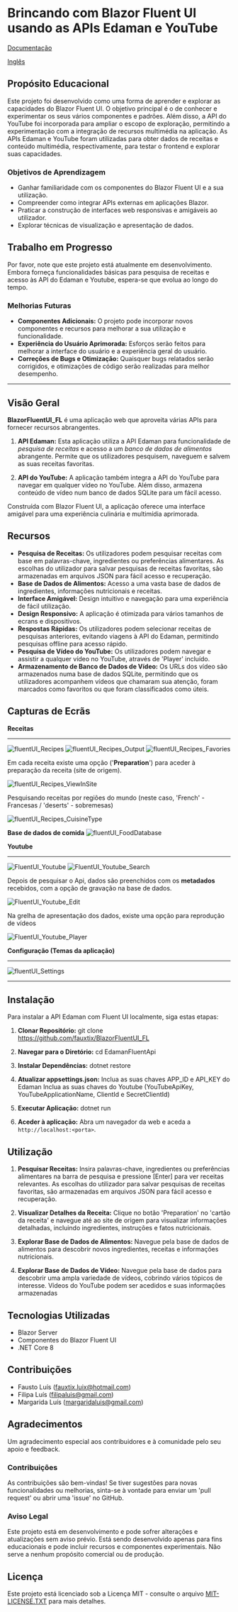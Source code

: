 # Brincando com Blazor Fluent UI usando as APIs Edaman e YouTube
[Documentação](https://fluentui-blazor.net/)

[Inglês](https://github.com/fauxtix/BlazorFluentUI_FL/blob/master//README.md)

## Propósito Educacional

Este projeto foi desenvolvido como uma forma de aprender e explorar as capacidades do Blazor Fluent UI.
O objetivo principal é o de conhecer e experimentar os seus vários componentes e padrões.
Além disso, a API do YouTube foi incorporada para ampliar o escopo de exploração, permitindo a experimentação com a integração de recursos multimédia na aplicação.
As APIs Edaman e YouTube foram utilizadas para obter dados de receitas e conteúdo multimédia, respectivamente, para testar o frontend e explorar suas capacidades.

### Objetivos de Aprendizagem

- Ganhar familiaridade com os componentes do Blazor Fluent UI e a sua utilização.
- Compreender como integrar APIs externas em aplicações Blazor.
- Praticar a construção de interfaces web responsivas e amigáveis ao utilizador.
- Explorar técnicas de visualização e apresentação de dados.

## Trabalho em Progresso

Por favor, note que este projeto está atualmente em desenvolvimento. Embora forneça funcionalidades básicas para pesquisa de receitas e acesso às API do Edaman e Youtube, espera-se que evolua ao longo do tempo.

### Melhorias Futuras

- **Componentes Adicionais:** O projeto pode incorporar novos componentes e recursos para melhorar a sua utilização e funcionalidade.
- **Experiência do Usuário Aprimorada:** Esforços serão feitos para melhorar a interface do usuário e a experiência geral do usuário.
- **Correções de Bugs e Otimização:** Quaisquer bugs relatados serão corrigidos, e otimizações de código serão realizadas para melhor desempenho.

---

## Visão Geral

**BlazorFluentUI_FL** é uma aplicação web que aproveita várias APIs para fornecer recursos abrangentes.

1. **API Edaman:** Esta aplicação utiliza a API Edaman para funcionalidade de _pesquisa de receitas_ e acesso a um _banco de dados de alimentos_ abrangente. Permite que os utilizadores pesquisem, naveguem e salvem as suas receitas favoritas.

2. **API do YouTube:** A aplicação também integra a API do YouTube para navegar em qualquer vídeo no YouTube. Além disso, armazena conteúdo de vídeo num banco de dados SQLite para um fácil acesso.

Construída com Blazor Fluent UI, a aplicação oferece uma interface amigável para uma experiência culinária e multimídia aprimorada.

## Recursos

- **Pesquisa de Receitas:** Os utilizadores podem pesquisar receitas com base em palavras-chave, ingredientes ou preferências alimentares. As escolhas do utilizador para salvar pesquisas de receitas favoritas, são armazenadas em arquivos JSON para fácil acesso e recuperação.
- **Base de Dados de Alimentos:** Acesso a uma vasta base de dados de ingredientes, informações nutricionais e receitas.
- **Interface Amigável:** Design intuitivo e navegação para uma experiência de fácil utilização.
- **Design Responsivo:** A aplicação é otimizada para vários tamanhos de ecrans e dispositivos.
- **Respostas Rápidas:** Os utilizadores podem selecionar receitas de pesquisas anteriores, evitando viagens à API do Edaman, permitindo pesquisas offline para acesso rápido.
- **Pesquisa de Vídeo do YouTube:** Os utilizadores podem navegar e assistir a qualquer vídeo no YouTube, através de 'Player' incluído.
- **Armazenamento de Banco de Dados de Vídeo:** Os URLs dos vídeo são armazenados numa base de dados SQLite, permitindo que os utilizadores acompanhem vídeos que chamaram sua atenção, foram marcados como favoritos ou que foram classificados como úteis.

## Capturas de Ecrãs

**Receitas**
***
![fluentUI_Recipes](https://github.com/fauxtix/BlazorFluentUI_FL/assets/49880538/e0ded43c-54f4-46a2-b8f9-6ed95e01ebee)
![fluentUI_Recipes_Output](https://github.com/fauxtix/BlazorFluentUI_FL/assets/49880538/00752e20-5350-488d-af77-80f839b6feaa)
![fluentUI_Recipes_Favories](https://github.com/fauxtix/BlazorFluentUI_FL/assets/49880538/89f0f8cf-38e1-4bdc-b154-c797e7fdd460)

Em cada receita existe uma opção ('__Preparation__') para aceder à preparação da receita (site de origem).

![fluentUI_Recipes_ViewInSite](https://github.com/fauxtix/BlazorFluentUI_FL/assets/49880538/6fd77bca-6e84-42cb-a6b5-209a9362fc10)

Pesquisando receitas por regiões do mundo (neste caso, 'French' - Francesas / 'deserts' - sobremesas)

![fluentUI_Recipes_CuisineType](https://github.com/fauxtix/BlazorFluentUI_FL/assets/49880538/4cb984fd-a460-4635-8dae-90bf377b55da)

**Base de dados de comida**
![fluentUI_FoodDatabase](https://github.com/fauxtix/BlazorFluentUI_FL/assets/49880538/0a2f414e-df2f-41d8-ac03-7fa91bb8a581)

**Youtube**
***
![FluentUI_Youtube](https://github.com/fauxtix/BlazorFluentUI_FL/assets/49880538/e2f98621-f74f-492e-91d3-fea61581ba70)
![FluentUI_Youtube_Search](https://github.com/fauxtix/BlazorFluentUI_FL/assets/49880538/a71164aa-566e-4d1c-a7ed-18773d52385d)

Depois de pesquisar o Api, dados são preenchidos com os __metadados__ recebidos, com a opção de gravação na base de dados.

![FluentUI_Youtube_Edit](https://github.com/fauxtix/BlazorFluentUI_FL/assets/49880538/ac82d00a-bf7c-47b7-b4e9-b47527b9326d)

Na grelha de apresentação dos dados, existe uma opção para reprodução de vídeos

![FluentUI_Youtube_Player](https://github.com/fauxtix/BlazorFluentUI_FL/assets/49880538/0a96a4b0-535b-4df3-a65a-3d4e56335e3d)

**Configuração (Temas da aplicação)**
***
![fluentUI_Settings](https://github.com/fauxtix/BlazorFluentUI_FL/assets/49880538/31ce2c8c-d401-4a2b-88f2-7cc2cca522d9)

***
## Instalação

Para instalar a API Edaman com Fluent UI localmente, siga estas etapas:

1. **Clonar Repositório:**
   git clone https://github.com/fauxtix/BlazorFluentUI_FL

2. **Navegar para o Diretório:**
   cd EdamanFluentApi

3. **Instalar Dependências:**
   dotnet restore

4. **Atualizar appsettings.json:**
   Inclua as suas chaves APP_ID e API_KEY do Edaman
   Inclua as suas chaves do Youtube (YouTubeApiKey, YouTubeApplicationName, ClientId e SecretClientId)
   
6. **Executar Aplicação:**
   dotnet run

7. **Aceder à aplicação:**
Abra um navegador da web e aceda a `http://localhost:<porta>`.

## Utilização

1. **Pesquisar Receitas:**
   Insira palavras-chave, ingredientes ou preferências alimentares na barra de pesquisa e pressione [Enter] para ver receitas relevantes. As escolhas do utilizador para salvar pesquisas de receitas favoritas, são armazenadas em arquivos JSON para fácil acesso e recuperação.

2. **Visualizar Detalhes da Receita:**
   Clique no botão 'Preparation' no 'cartão da receita' e navegue até ao site de origem para visualizar informações detalhadas, incluindo ingredientes, instruções e fatos nutricionais.

3. **Explorar Base de Dados de Alimentos:**
   Navegue pela base de dados de alimentos para descobrir novos ingredientes, receitas e informações nutricionais.

4. **Explorar Base de Dados de Vídeo:**
   Navegue pela base de dados para descobrir uma ampla variedade de vídeos, cobrindo vários tópicos de interesse. Vídeos do YouTube podem ser acedidos e suas informações armazenadas

## Tecnologias Utilizadas

- Blazor Server
- Componentes do Blazor Fluent UI
- .NET Core 8

## Contribuições

- Fausto Luís (fauxtix.luix@hotmail.com)
- Filipa Luís (filipaluis@gmail.com)
- Margarida Luís (margaridaluis@gmail.com)

## Agradecimentos

Um agradecimento especial aos contribuidores e à comunidade pelo seu apoio e feedback.

### Contribuições

As contribuições são bem-vindas! Se tiver sugestões para novas funcionalidades ou melhorias, sinta-se à vontade para enviar um 'pull request' ou abrir uma 'issue' no GitHub.

### Aviso Legal

Este projeto está em desenvolvimento e pode sofrer alterações e atualizações sem aviso prévio. Está sendo desenvolvido apenas para fins educacionais e pode incluir recursos e componentes experimentais. Não serve a nenhum propósito comercial ou de produção.

## Licença

Este projeto está licenciado sob a Licença MIT - consulte o arquivo [MIT-LICENSE.TXT](https://github.com/fauxtix/EdamanApiWithFluentUI/blob/master/BlazorFluentUI_FL/MIT-LICENSE.txt) para mais detalhes.
